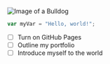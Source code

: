 # 
![Image of a Bulldog](https://cdn.britannica.com/07/234207-050-0037B589/English-bulldog-dog.jpg)
``` javascript
var myVar = "Hello, world!";
```
- [ ] Turn on GitHub Pages
- [ ] Outline my portfolio
- [ ] Introduce myself to the world
